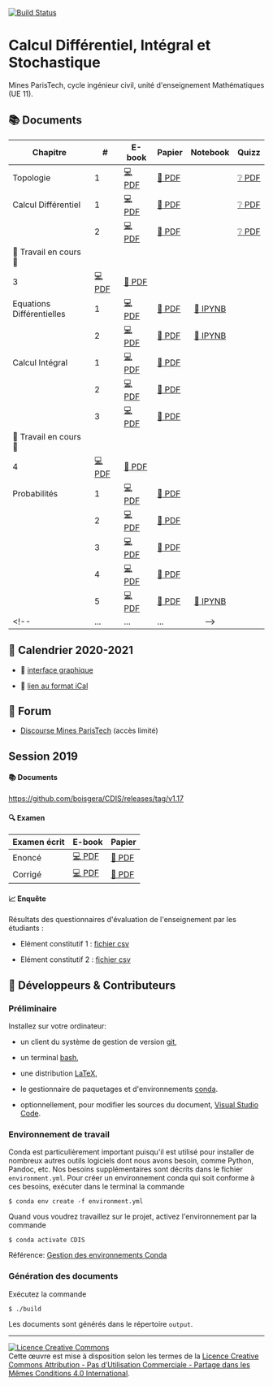 [![Build Status](https://travis-ci.org/boisgera/CDIS.svg?branch=master)](https://travis-ci.org/boisgera/CDIS)
<!-- don't you dare break my build! -->

Calcul Différentiel, Intégral et Stochastique
================================================================================

Mines ParisTech, cycle ingénieur civil, unité d'enseignement Mathématiques (UE 11).


:books: Documents 
--------------------------------------------------------------------------------


| Chapitre      | # | E-book | Papier | Notebook | Quizz | 
| ------------- | ------ | ------------ | --------------------- |  :----:  | -----|
| Topologie | 1 | [:computer: PDF](https://boisgera.github.io/CDIS/output/Topologie.pdf) | [:book: PDF](https://boisgera.github.io/CDIS/output/Topologie%20(a4%2C%20recto-verso).pdf) |   | [:grey_question: PDF](https://boisgera.github.io/CDIS/quizz/Topologie/output/Topologie.pdf) |
| Calcul Différentiel | 1 | [:computer: PDF](https://boisgera.github.io/CDIS/output/Calcul%20Différentiel%20I.pdf) | [:book: PDF](https://boisgera.github.io/CDIS/output/Calcul%20Différentiel%20I%20(a4%2C%20recto-verso).pdf) |  | [:grey_question: PDF](https://boisgera.github.io/CDIS/quizz/Calcul%20Différentiel%20I/output/Calcul%20Différentiel%20I.pdf) |
|   | 2 | [:computer: PDF](https://boisgera.github.io/CDIS/output/Calcul%20Différentiel%20II.pdf) | [:book: PDF](https://boisgera.github.io/CDIS/output/Calcul%20Différentiel%20II%20(a4%2C%20recto-verso).pdf) |  | [:grey_question: PDF](https://boisgera.github.io/CDIS/quizz/Calcul%20Différentiel%20II/output/Calcul%20Différentiel%20II.pdf) |
| :construction: Travail en cours :construction:
 | 3 | [:computer: PDF](https://boisgera.github.io/CDIS/output/Calcul%20Différentiel%20III.pdf) | [:book: PDF](https://boisgera.github.io/CDIS/output/Calcul%20Différentiel%20III%20(a4%2C%20recto-verso).pdf) |  |  |
| Equations Différentielles | 1 | [:computer: PDF](https://boisgera.github.io/CDIS/output/Equations%20Différentielles%20I.pdf) | [:book: PDF](https://boisgera.github.io/CDIS/output/Equations%20Différentielles%20I%20(a4%2C%20recto-verso).pdf) |  [:notebook: IPYNB](https://boisgera.github.io/CDIS/Equations%20Différentielles%20I/Equations%20Différentielles%20I.ipynb) |
|  | 2 | [:computer: PDF](https://boisgera.github.io/CDIS/output/Equations%20Différentielles%20II.pdf) | [:book: PDF](https://boisgera.github.io/CDIS/output/Equations%20Différentielles%20II%20(a4%2C%20recto-verso).pdf) |  [:notebook: IPYNB](https://boisgera.github.io/CDIS/Equations%20Différentielles%20II/Equations%20Differentielles%20II.ipynb) |  |
| Calcul Intégral | 1 | [:computer: PDF](https://boisgera.github.io/CDIS/output/Calcul%20Intégral%20I.pdf) | [:book: PDF](https://boisgera.github.io/CDIS/output/Calcul%20Intégral%20I%20(a4%2C%20recto-verso).pdf) |  |   |
|  | 2 | [:computer: PDF](https://boisgera.github.io/CDIS/output/Calcul%20Intégral%20II.pdf) | [:book: PDF](https://boisgera.github.io/CDIS/output/Calcul%20Intégral%20II%20(a4%2C%20recto-verso).pdf) |   |   |
| | 3 | [:computer: PDF](https://boisgera.github.io/CDIS/output/Calcul%20Intégral%20III.pdf) | [:book: PDF](https://boisgera.github.io/CDIS/output/Calcul%20Intégral%20III%20(a4%2C%20recto-verso).pdf) |  |  |
| :construction: Travail en cours :construction:
 | 4 | [:computer: PDF](https://boisgera.github.io/CDIS/output/Calcul%20Intégral%20IV.pdf) | [:book: PDF](https://boisgera.github.io/CDIS/output/Calcul%20Intégral%20IV%20(a4%2C%20recto-verso).pdf) |  |  |
| Probabilités | 1 | [:computer: PDF](https://boisgera.github.io/CDIS/output/Probabilité%20I.pdf) | [:book: PDF](https://boisgera.github.io/CDIS/output/Probabilité%20I%20(a4%2C%20recto-verso).pdf) |   |  |
|  | 2 | [:computer: PDF](https://boisgera.github.io/CDIS/output/Probabilité%20II.pdf) | [:book: PDF](https://boisgera.github.io/CDIS/output/Probabilité%20II%20(a4%2C%20recto-verso).pdf) |   |  |
|  | 3 | [:computer: PDF](https://boisgera.github.io/CDIS/output/Probabilité%20III.pdf) | [:book: PDF](https://boisgera.github.io/CDIS/output/Probabilité%20III%20(a4%2C%20recto-verso).pdf) |   |  |
|  | 4 | [:computer: PDF](https://boisgera.github.io/CDIS/output/Probabilité%20IV.pdf) | [:book: PDF](https://boisgera.github.io/CDIS/output/Probabilité%20IV%20(a4%2C%20recto-verso).pdf) |   |  |
|  | 5 | [:computer: PDF](https://boisgera.github.io/CDIS/output/Probabilité%20V.pdf) | [:book: PDF](https://boisgera.github.io/CDIS/output/Probabilité%20V%20(a4%2C%20recto-verso).pdf) |  [:notebook: IPYNB](https://boisgera.github.io/CDIS/Probabilités%20V/Probabilité%20V.ipynb)  |  |
<!--| ... | ... | ... |-->
  
<!--

:construction: **Errata :** [problèmes résolus post-publication](https://github.com/boisgera/CDIS/issues?utf8=%E2%9C%93&q=is%3Aissue+is%3Aclosed+label%3Abug+-label%3Awont-fix+-label%3Abuild) :construction:

-->


<!--

:construction: **Aperçu :** [tous les documents (PDF, LaTeX)](https://github.com/boisgera/CDIS/tree/gh-pages/output) :construction:

-->

:calendar: Calendrier 2020-2021
--------------------------------------------------------------------------------

  - :calendar: [interface graphique](https://calendar.google.com/calendar/embed?src=o1rahvtc75kj2qcc5tmsrfr6e0%40group.calendar.google.com&ctz=Europe%2FParis)

  - :link: [lien au format iCal](https://calendar.google.com/calendar/ical/o1rahvtc75kj2qcc5tmsrfr6e0%40group.calendar.google.com/public/basic.ics)


:speech_balloon: Forum
--------------------------------------------------------------------------------

  - [Discourse Mines ParisTech](https://discourse.mines-paristech.fr) (accès limité)


Session 2019
--------------------------------------------------------------------------------

#### :books: Documents

<https://github.com/boisgera/CDIS/releases/tag/v1.17>

#### :mag: Examen

| Examen écrit  | E-book        | Papier                |
| ------------- | ------------- | --------------------- |
| Enoncé | [:computer: PDF](https://boisgera.github.io/CDIS/output/Examen.pdf) | [:book: PDF](https://boisgera.github.io/CDIS/output/Examen%20(a4%2C%20recto-verso).pdf) |
| Corrigé | [:computer: PDF](https://boisgera.github.io/CDIS/output/Examen-corrigé.pdf) | [:book: PDF](https://boisgera.github.io/CDIS/output/Examen-corrigé%20(a4%2C%20recto-verso).pdf) |

#### :chart_with_upwards_trend: Enquête

Résultats des questionnaires d'évaluation de l'enseignement par les étudiants :

  - Elément constitutif 1 : [fichier csv](https://boisgera.github.io/CDIS/Enquete/2019/survey-1.csv)

  - Elément constitutif 2 : [fichier csv](https://boisgera.github.io/CDIS/Enquete/2019/survey-2.csv)


:pencil: Développeurs & Contributeurs
--------------------------------------------------------------------------------

### Préliminaire

Installez sur votre ordinateur:

  - un client du système de gestion de version [git](https://git-scm.com/), 

  - un terminal [bash](https://www.gnu.org/software/bash/),

  - une distribution [LaTeX](https://www.latex-project.org/),

  - le gestionnaire de paquetages et d'environnements [conda](https://conda.io/en/latest/).

  - optionnellement, pour modifier les sources du document, 
    [Visual Studio Code](https://code.visualstudio.com/).

### Environnement de travail

Conda est particulièrement important puisqu'il est utilisé pour installer
de nombreux autres outils logiciels dont nous avons besoin, comme Python,
Pandoc, etc. Nos besoins supplémentaires sont décrits dans le fichier 
`environment.yml`.
Pour créer un environnement conda qui soit conforme à ces besoins,
exécuter dans le terminal la commande

    $ conda env create -f environment.yml

Quand vous voudrez travaillez sur le projet, activez l'environnement par la
commande

    $ conda activate CDIS

Référence: [Gestion des environnements Conda](https://conda.io/projects/conda/en/latest/user-guide/tasks/manage-environments.html)

### Génération des documents

Exécutez la commande

    $ ./build

Les documents sont générés dans le répertoire `output`.


--------------------------------------------------------------------------------

<a rel="license" href="http://creativecommons.org/licenses/by-nc-sa/4.0/"><img alt="Licence Creative Commons" style="border-width:0" src="https://i.creativecommons.org/l/by-nc-sa/4.0/88x31.png" /></a><br />Cette œuvre est mise à disposition selon les termes de la <a rel="license" href="http://creativecommons.org/licenses/by-nc-sa/4.0/">Licence Creative Commons Attribution - Pas d’Utilisation Commerciale - Partage dans les Mêmes Conditions 4.0 International</a>.


